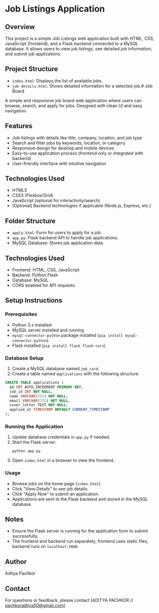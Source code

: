 # Job Listings Application

## Overview
This project is a simple Job Listings web application built with HTML, CSS, JavaScript (frontend), and a Flask backend connected to a MySQL database. It allows users to view job listings, see detailed job information, and submit job applications.

## Project Structure
- `index.html`: Displays the list of available jobs.
- `job details.html`: Shows detailed information for a selected job.# Job Board

A simple and responsive job board web application where users can browse, search, and apply for jobs. Designed with clean UI and easy navigation.

## Features

- Job listings with details like title, company, location, and job type
- Search and filter jobs by keywords, location, or category
- Responsive design for desktop and mobile devices
- Easy-to-use application process (frontend only or integrated with backend)
- User-friendly interface with intuitive navigation

## Technologies Used

- HTML5
- CSS3 (Flexbox/Grid)
- JavaScript (optional for interactivity/search)
- [Optional] Backend technologies if applicable (Node.js, Express, etc.)

## Folder Structure


- `apply.html`: Form for users to apply for a job.
- `app.py`: Flask backend API to handle job applications.
- MySQL Database: Stores job application data.

## Technologies Used
- Frontend: HTML, CSS, JavaScript
- Backend: Python Flask
- Database: MySQL
- CORS enabled for API requests.

## Setup Instructions

### Prerequisites
- Python 3.x installed
- MySQL server installed and running
- `mysql-connector-python` package installed (`pip install mysql-connector-python`)
- Flask installed (`pip install flask flask-cors`)

### Database Setup
1. Create a MySQL database named `job_card`.
2. Create a table named `applications` with the following structure:

```sql
CREATE TABLE applications (
  id INT AUTO_INCREMENT PRIMARY KEY,
  job_id INT NOT NULL,
  name VARCHAR(255) NOT NULL,
  email VARCHAR(255) NOT NULL,
  cover_letter TEXT NOT NULL,
  applied_at TIMESTAMP DEFAULT CURRENT_TIMESTAMP
);
```

### Running the Application
1. Update database credentials in `app.py` if needed.
2. Start the Flask server:
   ```bash
   python app.py
   ```
3. Open `index.html` in a browser to view the frontend.

### Usage
- Browse jobs on the home page (`index.html`).
- Click "View Details" to see job details.
- Click "Apply Now" to submit an application.
- Applications are sent to the Flask backend and stored in the MySQL database.

## Notes
- Ensure the Flask server is running for the application form to submit successfully.
- The frontend and backend run separately; frontend uses static files, backend runs on `localhost:5000`.

## Author
Aditya Pachkor

## Contact
For questions or feedback, please contact [ADITYA PACHKOR // pachkoraditya50@gmail.com].



